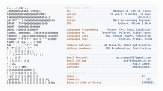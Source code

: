 <picture>
  <source srcset="https://raw.githubusercontent.com/mmazinjameel/mmazinjameel/main/dark_mode.svg?v=1755346725" media="(prefers-color-scheme: dark)">
  <img src="https://raw.githubusercontent.com/mmazinjameel/mmazinjameel/main/light_mode.svg?v=1755346725">
</picture>

